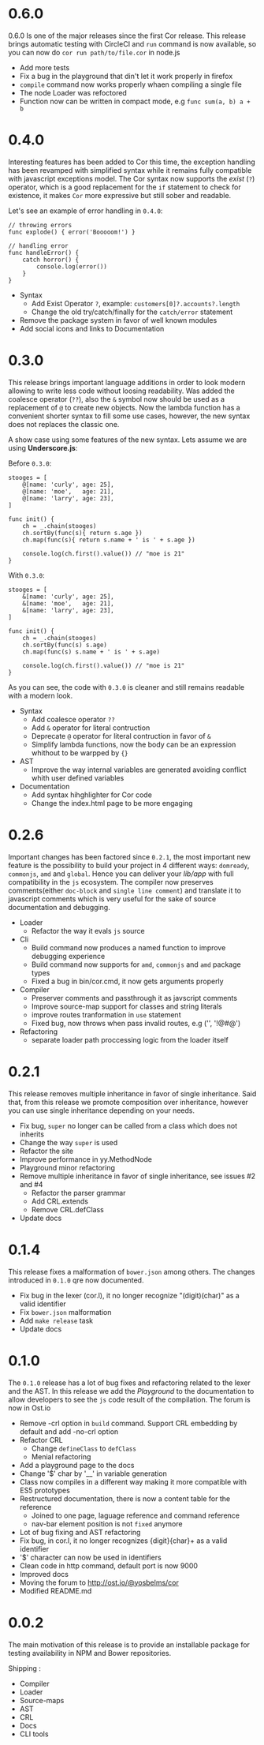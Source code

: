 # 0.6.0

0.6.0 Is one of the major releases since the first Cor release. This release brings automatic testing with CircleCI and `run` command is now available, so you can now do `cor run path/to/file.cor` in node.js

* Add more tests
* Fix a bug in the playground that din't let it work properly in firefox
* `compile` command now works properly whaen compiling a single file
* The node Loader was refoctored
* Function now can be written in compact mode, e.g `func sum(a, b) a + b`


# 0.4.0

Interesting features has been added to Cor this time, the exception handling has been revamped with simplified syntax while it remains fully compatible with javascript exceptions model. The Cor syntax now supports the *exist* (`?`) operator, which is a good replacement for the `if` statement to check for existence, it makes `Cor` more expressive but still sober and readable.


Let's see an example of error handling in `0.4.0`:
```
// throwing errors
func explode() { error('Booooom!') }

// handling error
func handleError() {
    catch horror() {
        console.log(error())
    }
}
```

* Syntax
    * Add Exist Operator `?`, example: `customers[0]?.accounts?.length`
    * Change the old try/catch/finally for the `catch/error` statement
* Remove the package system in favor of well known modules
* Add social icons and links to Documentation



# 0.3.0

This release brings important language additions in order to look modern allowing to write less code without loosing readability. Was added the coalesce operator (`??`), also the `&` symbol now should be used as a replacement of `@` to create new objects. Now the lambda function has a convenient shorter syntax to fill some use cases, however, the new syntax does not replaces the classic one.

A show case using some features of the new syntax. Lets assume we are using **Underscore.js**:

Before `0.3.0`:
```
stooges = [
    @[name: 'curly', age: 25],
    @[name: 'moe',   age: 21],
    @[name: 'larry', age: 23],
]

func init() {
    ch = _.chain(stooges)
    ch.sortBy(func(s){ return s.age })
    ch.map(func(s){ return s.name + ' is ' + s.age })

    console.log(ch.first().value()) // "moe is 21"
}
```

With `0.3.0`:
```
stooges = [
    &[name: 'curly', age: 25],
    &[name: 'moe',   age: 21],
    &[name: 'larry', age: 23],
]

func init() {
    ch = _.chain(stooges)
    ch.sortBy(func(s) s.age)
    ch.map(func(s) s.name + ' is ' + s.age)
    
    console.log(ch.first().value()) // "moe is 21"
}
```
As you can see, the code with `0.3.0` is cleaner and still remains readable with a modern look.

* Syntax
    * Add coalesce operator `??`
    * Add `&` operator for literal contruction
    * Deprecate `@` operator for literal contruction in favor of `&`
    * Simplify lambda functions, now the body can be an expression whithout to be warpped by `{}`
* AST
    * Improve the way internal variables are generated avoiding conflict whith user defined variables
* Documentation
    * Add syntax hihghlighter for Cor code
    * Change the index.html page to be more engaging
    

# 0.2.6

Important changes has been factored since `0.2.1`, the most important new feature is the possibility to build your project in 4 different ways: `domready`, `commonjs`, `amd` and `global`. Hence you can deliver your _lib/app_ with full compatibility in the `js` ecosystem. The compiler now preserves comments(either `doc-block` and `single line comment`) and translate it to javascript comments which is very useful for the sake of source documentation and debugging.

* Loader
    * Refactor the way it evals `js` source
* Cli
    * Build command now produces a named function to improve debugging experience
    * Build command now supports for `amd`, `commonjs` and `amd` package types
    * Fixed a bug in bin/cor.cmd, it now gets arguments properly
* Compiler
    * Preserver comments and passthrough it as javscript comments
    * Improve source-map support for classes and string literals
    * improve routes tranformation in `use` statement
    * Fixed bug, now throws when pass invalid routes, e.g ('', '!@#@')
* Refactoring
    * separate loader path proccessing logic from the loader itself

# 0.2.1

This release removes multiple inheritance in favor of single inheritance. Said that, from this release we promote composition over inheritance, however you can use single inheritance depending on your needs.

* Fix bug, `super` no longer can be called from a class which does not inherits
* Change the way `super` is used
* Refactor the site
* Improve performance in yy.MethodNode
* Playground minor refactoring
* Remove multiple inheritance in favor of single inheritance, see issues #2 and #4
    * Refactor the parser grammar
    * Add CRL.extends
    * Remove CRL.defClass
* Update docs

# 0.1.4 

This release fixes a malformation of `bower.json` among others. The changes introduced in `0.1.0` qre now documented.

* Fix bug in the lexer (cor.l), it no longer recognize "(digit)(char)" as a valid identifier
* Fix `bower.json` malformation
* Add `make release` task
* Update docs

# 0.1.0

The `0.1.0` release has a lot of bug fixes and refactoring related to the lexer and the AST. In this release we add the *Playground* to the documentation to allow developers to see the `js` code result of the compilation. The forum is now in Ost.io

* Remove -crl option in `build` command. Support CRL embedding by default and add -no-crl option
* Refactor CRL
    * Change `defineClass` to `defClass`
    * Menial refactoring
* Add a playground page to the docs
* Change '$' char by '__' in variable generation
* Class now compiles in a different way making it more compatible with ES5 prototypes 
* Restructured documentation, there is now a content table for the reference
    * Joined to one page, laguage reference and command reference
    * nav-bar element position is not `fixed` anymore
* Lot of bug fixing and AST refactoring
* Fix bug, in cor.l, it no longer recognizes {digit}{char}+ as a valid identifier
* '$' character can now be used in identifiers
* Clean code in http command, default port is now 9000
* Improved docs
* Moving the forum to http://ost.io/@yosbelms/cor
* Modified README.md

# 0.0.2

The main motivation of this release is to provide an installable package for testing availability in NPM and Bower repositories.

Shipping :

* Compiler
* Loader
* Source-maps
* AST
* CRL
* Docs
* CLI tools